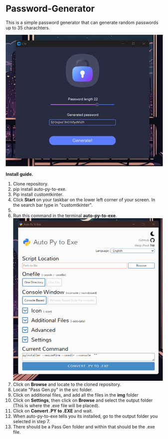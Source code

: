 # Password-Generator
This is a simple password generator that can generate random passwords up to 35 charachters.

![App Preview](https://github.com/VeronGoggans/Password-Generator/blob/main/docs/img/App_preview.png?raw=true)

**Install guide.**
1. Clone repository.
2. pip install auto-py-to-exe.
3. Pip install customtkinter.
4. Click **Start** on your taskbar on the lower left corner of your screen. In the search bar type in "customtkinter".
6. 
7. Run this command in the terminal **auto-py-to-exe**.
![Auto-py-to-exe-view](https://github.com/VeronGoggans/Password-Generator/blob/main/docs/img/auto-py-to-exe-view.png?raw=true)
8. Click on **Browse** and locate to the cloned repository.
9. Locate "Pass Gen.py" in the src folder.
10. Click on additional files, and add all the files in the **img** folder
11. Click on **Settings**, then click on **Browse** and select the output folder (This is where the .exe file will be placed).
12. Click on **Convert .PY to .EXE** and wait.
13. When auto-py-to-exe tells you its installed, go to the output folder you selected in step 7. 
14. There should be a Pass Gen folder and within that should be the .exe file.
